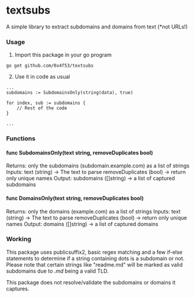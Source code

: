 # textsubs

A simple library to extract subdomains and domains from text (*not URLs!)

### Usage
1. Import this package in your go program
```
go get github.com/0x4f53/textsubs
```
2. Use it in code as usual
```
...
subdomains := SubdomainsOnly(string(data), true)

for index, sub := subdomains {
    // Rest of the code
}

...
```

### Functions

#### func SubdomainsOnly(text string, removeDuplicates bool)

Returns: only the subdomains (subdomain.example.com) as a list of strings
Inputs:
    text (string) -> The text to parse
    removeDuplicates (bool) -> return only unique names
Output:
    subdomains ([]string) -> a list of captured subdomains

#### func DomainsOnly(text string, removeDuplicates bool)

Returns: only the domains (example.com) as a list of strings
Inputs:
    text (string) -> The text to parse
    removeDuplicates (bool) -> return only unique names
Output:
    domains ([]string) -> a list of captured domains

### Working
This package uses publicsuffix2, basic regex matching and a few if-else statements to determine if a string containing dots
is a subdomain or not. Please note that certain strings like "readme.md" will be marked as valid subdomains due to
_.md_ being a valid TLD.

This package does not resolve/validate the subdomains or domains it captures.